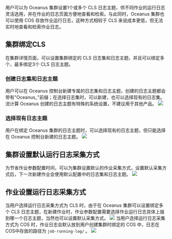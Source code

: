用户可以为 Oceanus 集群设置1个或多个 CLS 日志主题，供不同作业的运行日志灵活选用，并在作业的日志页面方便地查看和检索。与此同时，Oceanus 集群也可以使用 COS 存放作业运行日志，这种方式相较于 CLS 来说成本更低，但无法实时地查看和检索作业日志。

## 集群绑定CLS
在集群详情页面，可以设置集群绑定的 CLS 日志集和日志主题，并且可以绑定多个，最多绑定3个 CLS 日志主题。

### 创建日志集和日志主题
用户可以在 Oceanus 控制台新建专属的日志集和日志主题，创建的日志主题都会带有"Oceanus_"前缀；在选择日志集时，可以新建，也可以选择现有的日志集。
流计算 Oceanus 创建的日志主题有特殊的系统设置，不建议用于其他产品。
![](https://qcloudimg.tencent-cloud.cn/raw/fe4b0e351a14e6157df682775969d827.png)

### 选择现有日志主题
用户在绑定 Oceanus 集群的日志主题时，可以选择现有的日志主题，但只能选择在 Oceanus 控制台新建的日志主题。
![](https://qcloudimg.tencent-cloud.cn/raw/82c8cc28f3da967fe2808d9dcc959802.png)

## 集群设置默认运行日志采集方式
为节省作业参数配置时间，可以为集群设置默认的作业采集方式，设置默认采集方式后，下一次新建作业会使用默认配置中的日志集和日志主题。
![](https://qcloudimg.tencent-cloud.cn/raw/63cd97068963b88fbcbdea2e0e79dd0f.png)

## 作业设置运行日志采集方式
当用户选择运行日志采集方式为 CLS 时，由于在 Oceanus 集群可以设置绑定多个 CLS 日志主题，在新建作业时，作业参数配置需要选择作业运行日志具体上报到哪一个日志主题，当然也可以设置默认采集方式。
![](https://qcloudimg.tencent-cloud.cn/raw/ceeaaf451dbebd98bf45cc2fde07e241.png)
当用户选择运行日志采集方式为 COS 时，作业日志会默认放到用户创建集群时绑定的 COS 中，日志在COS中存放的路径为 `job-running-log/` 。
![](https://qcloudimg.tencent-cloud.cn/raw/ac7e465cdedd28309f28c56394fba55a.png)
